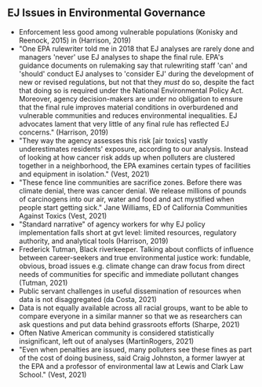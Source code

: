 ## EJ Issues in Environmental Governance
* Enforcement less good among vulnerable populations (Konisky and Reenock, 2015) in (Harrison, 2019)
* "One EPA rulewriter told me in 2018 that EJ analyses are rarely done and managers 'never' use EJ analyses to shape the final rule. EPA's guidance documents on rulemaking say that rulewriting staff 'can' and 'should' conduct EJ analyses to 'consider EJ' during the development of new or revised regulations, but not that they *must* do so, despite the fact that doing so is required under the National Environmental Policy Act. Moreover, agency decision-makers are under no obligation to ensure that the final rule improves material conditions in overburdened and vulnerable communities and reduces environmental inequalities. EJ advocates lament that very little of any final rule has reflected EJ concerns." (Harrison, 2019)
* "They way the agency assesses this risk [air toxics] vastly underestimates residents' exposure, according to our analysis. Instead of looking at how cancer risk adds up when polluters are clustered together in a neighborhood, the EPA examines certain types of facilities and equipment in isolation." (Vest, 2021)
* "These fence line communities are sacrifice zones. Before there was climate denial, there was cancer denial. We release millions of pounds of carcinogens into our air, water and food and act mystified when people start getting sick." Jane Williams, ED of California Communities Against Toxics (Vest, 2021)
* "Standard narrative" of agency workers for why EJ policy implementation falls short at gvt level: limited resources, regulatory authority, and analytical tools (Harrison, 2019)
* Frederick Tutman, Black riverkeeper. Talking about conflicts of influence between career-seekers and true environmental justice work: fundable, obvious, broad issues e.g. climate change can draw focus from direct needs of communities for specific and immediate pollutant changes (Tutman, 2021)
* Public servant challenges in useful dissemination of resources when data is not disaggregated (da Costa, 2021)
* Data is not equally available across all racial groups, want to be able to compare everyone in a similar manner so that we as researchers can ask questions and put data behind grassroots efforts (Sharpe, 2021)
* Often Native American community is considered statistically insignificant, left out of analyses (MartinRogers, 2021)
* "Even when penalties are issued, many polluters see these fines as part of the cost of doing business, said Craig Johnston, a former lawyer at the EPA and a professor of environmental law at Lewis and Clark Law School." (Vest, 2021)
